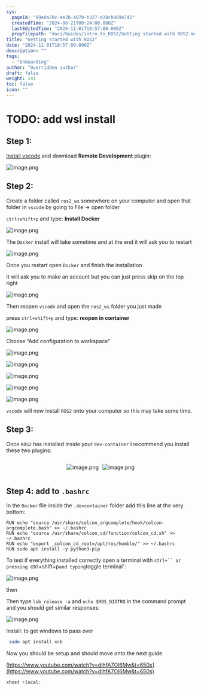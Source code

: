 ```yaml
---
sys:
  pageId: "89e0a78c-4e2b-4070-b327-d28cb0694742"
  createdTime: "2024-08-21T00:24:00.000Z"
  lastEditedTime: "2024-11-01T18:57:00.000Z"
  propFilepath: "docs/Guides/intro_to_ROS2/Getting started with ROS2.md"
title: "Getting started with ROS2"
date: "2024-11-01T18:57:00.000Z"
description: ""
tags:
  - "Onboarding"
author: "Overridden author"
draft: false
weight: 141
toc: false
icon: ""
---
```


# TODO: add wsl install

## Step 1:

[Install vscode](https://code.visualstudio.com/download) and download **Remote Development** plugin:

![image.png](https://prod-files-secure.s3.us-west-2.amazonaws.com/d518164a-d88e-44d1-a4ee-3adb3bd8bce0/efb52993-1881-4a40-b95e-6f020334f022/image.png?X-Amz-Algorithm=AWS4-HMAC-SHA256&X-Amz-Content-Sha256=UNSIGNED-PAYLOAD&X-Amz-Credential=ASIAZI2LB466XUAC7LZY%2F20250317%2Fus-west-2%2Fs3%2Faws4_request&X-Amz-Date=20250317T061219Z&X-Amz-Expires=3600&X-Amz-Security-Token=IQoJb3JpZ2luX2VjEOX%2F%2F%2F%2F%2F%2F%2F%2F%2F%2FwEaCXVzLXdlc3QtMiJIMEYCIQDmuwAHsm%2FlZUw819EG0jP1TjOnt%2BvVKGupMGstt11LNQIhAIPDYdX%2FoH9uqzjYx%2FQxpRtUCCJFY3rWmDFeRb7EMreFKv8DCD4QABoMNjM3NDIzMTgzODA1IgzDbpD6dWigldrJgpQq3ANhvZzlD6k5vCs7Z54rhAUfZq4JxnevnwjgQW%2Bg64QPjKI7RI3IgCccJ4gBY%2Fvvr7pj9YUzCZ6DIOFy43eQL0dwR1SVOEcUU3vc%2FDJb2BEOheqkWksd9edCexsYgYmbYciueND1cFFR4%2BEK5kPJOYwFnQ03oknQuGAolDTnD2%2FWRQUKY3%2FeRAB52nTV7a%2FKA1G060w74gUsSsGK2cFze8G%2FX1QPjotv6su4DK5fdbwaa41PzI2TchP0tj1fYU2o44A1HFIG41kYV0opBK6ByjVXAFluNm3wGmV9fJwJ0lbNLkagMwcf1%2Bvi8JHGR5AFfeL7S%2BXO7NMpnRtMMVpdsGkgr8Au7I0MSEiOsGat9CqA8JCi2rUoKDJKcTJwb5Z8B6a7aENOxBW97ji4fRnk9%2BcIDZYdiYu%2FVCpPDT09iDfjyoVtM4oZEoI4bVxzbfQt3izBtrpPiFOdySWxmz7UlQecpmUT%2BBn2VAvdhDpI8NcBXkhcIdrVIWg1QlccKEjYBBdLi3tqhMc5bwO7uylMIiEz6nOwAJaTccq6ZeaiGO5dTdhZYVA3RW2zxI4kxWmT2P8E3Am7RFwOftGR2erMxq6wBOB7i8muumzfKgezWXZEJ%2FgiPVmSXR6Ze5oEcTDN296%2BBjqkAffcpV8AXJkTtG5VT8nZZon7g3HY6qHHcw3QAmhE1lFXXrw2eW2JtbFbQDMSdOlcQq7VX4oId4OYIlBoWsQAEkqYf%2FvKBY8aE%2BJzLuyEJq6yBmDTiE%2F5qUqxEUj0mP%2BxZ87qF0OwSLxUB02XumDWNA1yWYygZIu9I2Es38CUMZQh1WkoslHiZpnL9rW37%2FYLmbfH7ft7BB7pLFrDKatsyJ%2FhpIZZ&X-Amz-Signature=0f0fde443c759fa5cc45351deefcb1cf50e3b84276398b434630ffc16221b52f&X-Amz-SignedHeaders=host&x-id=GetObject)

## Step 2:

Create a folder called `ros2_ws` somewhere on your computer and open that folder in `vscode` by going to File → open folder 

`ctrl+shift+p` and type: **Install Docker**

![image.png](https://prod-files-secure.s3.us-west-2.amazonaws.com/d518164a-d88e-44d1-a4ee-3adb3bd8bce0/2269dc0e-1cd5-47ff-bceb-c04ad9b2eab0/image.png?X-Amz-Algorithm=AWS4-HMAC-SHA256&X-Amz-Content-Sha256=UNSIGNED-PAYLOAD&X-Amz-Credential=ASIAZI2LB466XUAC7LZY%2F20250317%2Fus-west-2%2Fs3%2Faws4_request&X-Amz-Date=20250317T061219Z&X-Amz-Expires=3600&X-Amz-Security-Token=IQoJb3JpZ2luX2VjEOX%2F%2F%2F%2F%2F%2F%2F%2F%2F%2FwEaCXVzLXdlc3QtMiJIMEYCIQDmuwAHsm%2FlZUw819EG0jP1TjOnt%2BvVKGupMGstt11LNQIhAIPDYdX%2FoH9uqzjYx%2FQxpRtUCCJFY3rWmDFeRb7EMreFKv8DCD4QABoMNjM3NDIzMTgzODA1IgzDbpD6dWigldrJgpQq3ANhvZzlD6k5vCs7Z54rhAUfZq4JxnevnwjgQW%2Bg64QPjKI7RI3IgCccJ4gBY%2Fvvr7pj9YUzCZ6DIOFy43eQL0dwR1SVOEcUU3vc%2FDJb2BEOheqkWksd9edCexsYgYmbYciueND1cFFR4%2BEK5kPJOYwFnQ03oknQuGAolDTnD2%2FWRQUKY3%2FeRAB52nTV7a%2FKA1G060w74gUsSsGK2cFze8G%2FX1QPjotv6su4DK5fdbwaa41PzI2TchP0tj1fYU2o44A1HFIG41kYV0opBK6ByjVXAFluNm3wGmV9fJwJ0lbNLkagMwcf1%2Bvi8JHGR5AFfeL7S%2BXO7NMpnRtMMVpdsGkgr8Au7I0MSEiOsGat9CqA8JCi2rUoKDJKcTJwb5Z8B6a7aENOxBW97ji4fRnk9%2BcIDZYdiYu%2FVCpPDT09iDfjyoVtM4oZEoI4bVxzbfQt3izBtrpPiFOdySWxmz7UlQecpmUT%2BBn2VAvdhDpI8NcBXkhcIdrVIWg1QlccKEjYBBdLi3tqhMc5bwO7uylMIiEz6nOwAJaTccq6ZeaiGO5dTdhZYVA3RW2zxI4kxWmT2P8E3Am7RFwOftGR2erMxq6wBOB7i8muumzfKgezWXZEJ%2FgiPVmSXR6Ze5oEcTDN296%2BBjqkAffcpV8AXJkTtG5VT8nZZon7g3HY6qHHcw3QAmhE1lFXXrw2eW2JtbFbQDMSdOlcQq7VX4oId4OYIlBoWsQAEkqYf%2FvKBY8aE%2BJzLuyEJq6yBmDTiE%2F5qUqxEUj0mP%2BxZ87qF0OwSLxUB02XumDWNA1yWYygZIu9I2Es38CUMZQh1WkoslHiZpnL9rW37%2FYLmbfH7ft7BB7pLFrDKatsyJ%2FhpIZZ&X-Amz-Signature=b431776f3eee413ab936dbc2dc7d5077144d952711c04887b642a48d5b540971&X-Amz-SignedHeaders=host&x-id=GetObject)

The `Docker` install will take sometime and at the end it will ask you to restart

![image.png](https://prod-files-secure.s3.us-west-2.amazonaws.com/d518164a-d88e-44d1-a4ee-3adb3bd8bce0/ed233f78-be33-4b1f-b89c-9c346c0e961e/image.png?X-Amz-Algorithm=AWS4-HMAC-SHA256&X-Amz-Content-Sha256=UNSIGNED-PAYLOAD&X-Amz-Credential=ASIAZI2LB466XUAC7LZY%2F20250317%2Fus-west-2%2Fs3%2Faws4_request&X-Amz-Date=20250317T061219Z&X-Amz-Expires=3600&X-Amz-Security-Token=IQoJb3JpZ2luX2VjEOX%2F%2F%2F%2F%2F%2F%2F%2F%2F%2FwEaCXVzLXdlc3QtMiJIMEYCIQDmuwAHsm%2FlZUw819EG0jP1TjOnt%2BvVKGupMGstt11LNQIhAIPDYdX%2FoH9uqzjYx%2FQxpRtUCCJFY3rWmDFeRb7EMreFKv8DCD4QABoMNjM3NDIzMTgzODA1IgzDbpD6dWigldrJgpQq3ANhvZzlD6k5vCs7Z54rhAUfZq4JxnevnwjgQW%2Bg64QPjKI7RI3IgCccJ4gBY%2Fvvr7pj9YUzCZ6DIOFy43eQL0dwR1SVOEcUU3vc%2FDJb2BEOheqkWksd9edCexsYgYmbYciueND1cFFR4%2BEK5kPJOYwFnQ03oknQuGAolDTnD2%2FWRQUKY3%2FeRAB52nTV7a%2FKA1G060w74gUsSsGK2cFze8G%2FX1QPjotv6su4DK5fdbwaa41PzI2TchP0tj1fYU2o44A1HFIG41kYV0opBK6ByjVXAFluNm3wGmV9fJwJ0lbNLkagMwcf1%2Bvi8JHGR5AFfeL7S%2BXO7NMpnRtMMVpdsGkgr8Au7I0MSEiOsGat9CqA8JCi2rUoKDJKcTJwb5Z8B6a7aENOxBW97ji4fRnk9%2BcIDZYdiYu%2FVCpPDT09iDfjyoVtM4oZEoI4bVxzbfQt3izBtrpPiFOdySWxmz7UlQecpmUT%2BBn2VAvdhDpI8NcBXkhcIdrVIWg1QlccKEjYBBdLi3tqhMc5bwO7uylMIiEz6nOwAJaTccq6ZeaiGO5dTdhZYVA3RW2zxI4kxWmT2P8E3Am7RFwOftGR2erMxq6wBOB7i8muumzfKgezWXZEJ%2FgiPVmSXR6Ze5oEcTDN296%2BBjqkAffcpV8AXJkTtG5VT8nZZon7g3HY6qHHcw3QAmhE1lFXXrw2eW2JtbFbQDMSdOlcQq7VX4oId4OYIlBoWsQAEkqYf%2FvKBY8aE%2BJzLuyEJq6yBmDTiE%2F5qUqxEUj0mP%2BxZ87qF0OwSLxUB02XumDWNA1yWYygZIu9I2Es38CUMZQh1WkoslHiZpnL9rW37%2FYLmbfH7ft7BB7pLFrDKatsyJ%2FhpIZZ&X-Amz-Signature=cc0d63a4603a1ce93f151a2d544e0d71cad494c4bb7e3bd3c5f6ab833fbf1811&X-Amz-SignedHeaders=host&x-id=GetObject)

Once you restart open `Docker` and finish the installation

It will ask you to make an account but you can just press skip on the top right

![image.png](https://prod-files-secure.s3.us-west-2.amazonaws.com/d518164a-d88e-44d1-a4ee-3adb3bd8bce0/21010ad9-1659-4fd9-9f59-9932a09b2a3d/image.png?X-Amz-Algorithm=AWS4-HMAC-SHA256&X-Amz-Content-Sha256=UNSIGNED-PAYLOAD&X-Amz-Credential=ASIAZI2LB466XUAC7LZY%2F20250317%2Fus-west-2%2Fs3%2Faws4_request&X-Amz-Date=20250317T061219Z&X-Amz-Expires=3600&X-Amz-Security-Token=IQoJb3JpZ2luX2VjEOX%2F%2F%2F%2F%2F%2F%2F%2F%2F%2FwEaCXVzLXdlc3QtMiJIMEYCIQDmuwAHsm%2FlZUw819EG0jP1TjOnt%2BvVKGupMGstt11LNQIhAIPDYdX%2FoH9uqzjYx%2FQxpRtUCCJFY3rWmDFeRb7EMreFKv8DCD4QABoMNjM3NDIzMTgzODA1IgzDbpD6dWigldrJgpQq3ANhvZzlD6k5vCs7Z54rhAUfZq4JxnevnwjgQW%2Bg64QPjKI7RI3IgCccJ4gBY%2Fvvr7pj9YUzCZ6DIOFy43eQL0dwR1SVOEcUU3vc%2FDJb2BEOheqkWksd9edCexsYgYmbYciueND1cFFR4%2BEK5kPJOYwFnQ03oknQuGAolDTnD2%2FWRQUKY3%2FeRAB52nTV7a%2FKA1G060w74gUsSsGK2cFze8G%2FX1QPjotv6su4DK5fdbwaa41PzI2TchP0tj1fYU2o44A1HFIG41kYV0opBK6ByjVXAFluNm3wGmV9fJwJ0lbNLkagMwcf1%2Bvi8JHGR5AFfeL7S%2BXO7NMpnRtMMVpdsGkgr8Au7I0MSEiOsGat9CqA8JCi2rUoKDJKcTJwb5Z8B6a7aENOxBW97ji4fRnk9%2BcIDZYdiYu%2FVCpPDT09iDfjyoVtM4oZEoI4bVxzbfQt3izBtrpPiFOdySWxmz7UlQecpmUT%2BBn2VAvdhDpI8NcBXkhcIdrVIWg1QlccKEjYBBdLi3tqhMc5bwO7uylMIiEz6nOwAJaTccq6ZeaiGO5dTdhZYVA3RW2zxI4kxWmT2P8E3Am7RFwOftGR2erMxq6wBOB7i8muumzfKgezWXZEJ%2FgiPVmSXR6Ze5oEcTDN296%2BBjqkAffcpV8AXJkTtG5VT8nZZon7g3HY6qHHcw3QAmhE1lFXXrw2eW2JtbFbQDMSdOlcQq7VX4oId4OYIlBoWsQAEkqYf%2FvKBY8aE%2BJzLuyEJq6yBmDTiE%2F5qUqxEUj0mP%2BxZ87qF0OwSLxUB02XumDWNA1yWYygZIu9I2Es38CUMZQh1WkoslHiZpnL9rW37%2FYLmbfH7ft7BB7pLFrDKatsyJ%2FhpIZZ&X-Amz-Signature=094ec44813fa3a17ca9a24bddc223fbe30d8db542ba0479d3b1cdd29099f1d1a&X-Amz-SignedHeaders=host&x-id=GetObject)

Then reopen `vscode` and open the `ros2_ws` folder you just made

press `ctrl+shift+p` and type: **reopen in container**

![image.png](https://prod-files-secure.s3.us-west-2.amazonaws.com/d518164a-d88e-44d1-a4ee-3adb3bd8bce0/4e93b8c2-41ad-488c-8095-c74205196118/image.png?X-Amz-Algorithm=AWS4-HMAC-SHA256&X-Amz-Content-Sha256=UNSIGNED-PAYLOAD&X-Amz-Credential=ASIAZI2LB466XUAC7LZY%2F20250317%2Fus-west-2%2Fs3%2Faws4_request&X-Amz-Date=20250317T061219Z&X-Amz-Expires=3600&X-Amz-Security-Token=IQoJb3JpZ2luX2VjEOX%2F%2F%2F%2F%2F%2F%2F%2F%2F%2FwEaCXVzLXdlc3QtMiJIMEYCIQDmuwAHsm%2FlZUw819EG0jP1TjOnt%2BvVKGupMGstt11LNQIhAIPDYdX%2FoH9uqzjYx%2FQxpRtUCCJFY3rWmDFeRb7EMreFKv8DCD4QABoMNjM3NDIzMTgzODA1IgzDbpD6dWigldrJgpQq3ANhvZzlD6k5vCs7Z54rhAUfZq4JxnevnwjgQW%2Bg64QPjKI7RI3IgCccJ4gBY%2Fvvr7pj9YUzCZ6DIOFy43eQL0dwR1SVOEcUU3vc%2FDJb2BEOheqkWksd9edCexsYgYmbYciueND1cFFR4%2BEK5kPJOYwFnQ03oknQuGAolDTnD2%2FWRQUKY3%2FeRAB52nTV7a%2FKA1G060w74gUsSsGK2cFze8G%2FX1QPjotv6su4DK5fdbwaa41PzI2TchP0tj1fYU2o44A1HFIG41kYV0opBK6ByjVXAFluNm3wGmV9fJwJ0lbNLkagMwcf1%2Bvi8JHGR5AFfeL7S%2BXO7NMpnRtMMVpdsGkgr8Au7I0MSEiOsGat9CqA8JCi2rUoKDJKcTJwb5Z8B6a7aENOxBW97ji4fRnk9%2BcIDZYdiYu%2FVCpPDT09iDfjyoVtM4oZEoI4bVxzbfQt3izBtrpPiFOdySWxmz7UlQecpmUT%2BBn2VAvdhDpI8NcBXkhcIdrVIWg1QlccKEjYBBdLi3tqhMc5bwO7uylMIiEz6nOwAJaTccq6ZeaiGO5dTdhZYVA3RW2zxI4kxWmT2P8E3Am7RFwOftGR2erMxq6wBOB7i8muumzfKgezWXZEJ%2FgiPVmSXR6Ze5oEcTDN296%2BBjqkAffcpV8AXJkTtG5VT8nZZon7g3HY6qHHcw3QAmhE1lFXXrw2eW2JtbFbQDMSdOlcQq7VX4oId4OYIlBoWsQAEkqYf%2FvKBY8aE%2BJzLuyEJq6yBmDTiE%2F5qUqxEUj0mP%2BxZ87qF0OwSLxUB02XumDWNA1yWYygZIu9I2Es38CUMZQh1WkoslHiZpnL9rW37%2FYLmbfH7ft7BB7pLFrDKatsyJ%2FhpIZZ&X-Amz-Signature=3a45a2e0629129681d881fa93857de505ea3cc2cdb3ebeba2198c4bc0e782ff2&X-Amz-SignedHeaders=host&x-id=GetObject)

Choose “Add configuration to workspace”

![image.png](https://prod-files-secure.s3.us-west-2.amazonaws.com/d518164a-d88e-44d1-a4ee-3adb3bd8bce0/9560b282-5060-4989-ba37-97e7b2c22476/image.png?X-Amz-Algorithm=AWS4-HMAC-SHA256&X-Amz-Content-Sha256=UNSIGNED-PAYLOAD&X-Amz-Credential=ASIAZI2LB466XUAC7LZY%2F20250317%2Fus-west-2%2Fs3%2Faws4_request&X-Amz-Date=20250317T061219Z&X-Amz-Expires=3600&X-Amz-Security-Token=IQoJb3JpZ2luX2VjEOX%2F%2F%2F%2F%2F%2F%2F%2F%2F%2FwEaCXVzLXdlc3QtMiJIMEYCIQDmuwAHsm%2FlZUw819EG0jP1TjOnt%2BvVKGupMGstt11LNQIhAIPDYdX%2FoH9uqzjYx%2FQxpRtUCCJFY3rWmDFeRb7EMreFKv8DCD4QABoMNjM3NDIzMTgzODA1IgzDbpD6dWigldrJgpQq3ANhvZzlD6k5vCs7Z54rhAUfZq4JxnevnwjgQW%2Bg64QPjKI7RI3IgCccJ4gBY%2Fvvr7pj9YUzCZ6DIOFy43eQL0dwR1SVOEcUU3vc%2FDJb2BEOheqkWksd9edCexsYgYmbYciueND1cFFR4%2BEK5kPJOYwFnQ03oknQuGAolDTnD2%2FWRQUKY3%2FeRAB52nTV7a%2FKA1G060w74gUsSsGK2cFze8G%2FX1QPjotv6su4DK5fdbwaa41PzI2TchP0tj1fYU2o44A1HFIG41kYV0opBK6ByjVXAFluNm3wGmV9fJwJ0lbNLkagMwcf1%2Bvi8JHGR5AFfeL7S%2BXO7NMpnRtMMVpdsGkgr8Au7I0MSEiOsGat9CqA8JCi2rUoKDJKcTJwb5Z8B6a7aENOxBW97ji4fRnk9%2BcIDZYdiYu%2FVCpPDT09iDfjyoVtM4oZEoI4bVxzbfQt3izBtrpPiFOdySWxmz7UlQecpmUT%2BBn2VAvdhDpI8NcBXkhcIdrVIWg1QlccKEjYBBdLi3tqhMc5bwO7uylMIiEz6nOwAJaTccq6ZeaiGO5dTdhZYVA3RW2zxI4kxWmT2P8E3Am7RFwOftGR2erMxq6wBOB7i8muumzfKgezWXZEJ%2FgiPVmSXR6Ze5oEcTDN296%2BBjqkAffcpV8AXJkTtG5VT8nZZon7g3HY6qHHcw3QAmhE1lFXXrw2eW2JtbFbQDMSdOlcQq7VX4oId4OYIlBoWsQAEkqYf%2FvKBY8aE%2BJzLuyEJq6yBmDTiE%2F5qUqxEUj0mP%2BxZ87qF0OwSLxUB02XumDWNA1yWYygZIu9I2Es38CUMZQh1WkoslHiZpnL9rW37%2FYLmbfH7ft7BB7pLFrDKatsyJ%2FhpIZZ&X-Amz-Signature=a8a6fc2f3032890bd86bb235dacc9c719ed8e257413d8bfa3fd4114e74e621a6&X-Amz-SignedHeaders=host&x-id=GetObject)

![image.png](https://prod-files-secure.s3.us-west-2.amazonaws.com/d518164a-d88e-44d1-a4ee-3adb3bd8bce0/2ee63f81-886b-48e8-a553-dc6e5eac99e4/image.png?X-Amz-Algorithm=AWS4-HMAC-SHA256&X-Amz-Content-Sha256=UNSIGNED-PAYLOAD&X-Amz-Credential=ASIAZI2LB466XUAC7LZY%2F20250317%2Fus-west-2%2Fs3%2Faws4_request&X-Amz-Date=20250317T061219Z&X-Amz-Expires=3600&X-Amz-Security-Token=IQoJb3JpZ2luX2VjEOX%2F%2F%2F%2F%2F%2F%2F%2F%2F%2FwEaCXVzLXdlc3QtMiJIMEYCIQDmuwAHsm%2FlZUw819EG0jP1TjOnt%2BvVKGupMGstt11LNQIhAIPDYdX%2FoH9uqzjYx%2FQxpRtUCCJFY3rWmDFeRb7EMreFKv8DCD4QABoMNjM3NDIzMTgzODA1IgzDbpD6dWigldrJgpQq3ANhvZzlD6k5vCs7Z54rhAUfZq4JxnevnwjgQW%2Bg64QPjKI7RI3IgCccJ4gBY%2Fvvr7pj9YUzCZ6DIOFy43eQL0dwR1SVOEcUU3vc%2FDJb2BEOheqkWksd9edCexsYgYmbYciueND1cFFR4%2BEK5kPJOYwFnQ03oknQuGAolDTnD2%2FWRQUKY3%2FeRAB52nTV7a%2FKA1G060w74gUsSsGK2cFze8G%2FX1QPjotv6su4DK5fdbwaa41PzI2TchP0tj1fYU2o44A1HFIG41kYV0opBK6ByjVXAFluNm3wGmV9fJwJ0lbNLkagMwcf1%2Bvi8JHGR5AFfeL7S%2BXO7NMpnRtMMVpdsGkgr8Au7I0MSEiOsGat9CqA8JCi2rUoKDJKcTJwb5Z8B6a7aENOxBW97ji4fRnk9%2BcIDZYdiYu%2FVCpPDT09iDfjyoVtM4oZEoI4bVxzbfQt3izBtrpPiFOdySWxmz7UlQecpmUT%2BBn2VAvdhDpI8NcBXkhcIdrVIWg1QlccKEjYBBdLi3tqhMc5bwO7uylMIiEz6nOwAJaTccq6ZeaiGO5dTdhZYVA3RW2zxI4kxWmT2P8E3Am7RFwOftGR2erMxq6wBOB7i8muumzfKgezWXZEJ%2FgiPVmSXR6Ze5oEcTDN296%2BBjqkAffcpV8AXJkTtG5VT8nZZon7g3HY6qHHcw3QAmhE1lFXXrw2eW2JtbFbQDMSdOlcQq7VX4oId4OYIlBoWsQAEkqYf%2FvKBY8aE%2BJzLuyEJq6yBmDTiE%2F5qUqxEUj0mP%2BxZ87qF0OwSLxUB02XumDWNA1yWYygZIu9I2Es38CUMZQh1WkoslHiZpnL9rW37%2FYLmbfH7ft7BB7pLFrDKatsyJ%2FhpIZZ&X-Amz-Signature=8f3ab274e3c64c2bb6701304669027137b5bd1cfad7a697a9b89102f54dfdb30&X-Amz-SignedHeaders=host&x-id=GetObject)

![image.png](https://prod-files-secure.s3.us-west-2.amazonaws.com/d518164a-d88e-44d1-a4ee-3adb3bd8bce0/ae1580b2-b048-407e-aed9-b584224a7a04/image.png?X-Amz-Algorithm=AWS4-HMAC-SHA256&X-Amz-Content-Sha256=UNSIGNED-PAYLOAD&X-Amz-Credential=ASIAZI2LB466XUAC7LZY%2F20250317%2Fus-west-2%2Fs3%2Faws4_request&X-Amz-Date=20250317T061219Z&X-Amz-Expires=3600&X-Amz-Security-Token=IQoJb3JpZ2luX2VjEOX%2F%2F%2F%2F%2F%2F%2F%2F%2F%2FwEaCXVzLXdlc3QtMiJIMEYCIQDmuwAHsm%2FlZUw819EG0jP1TjOnt%2BvVKGupMGstt11LNQIhAIPDYdX%2FoH9uqzjYx%2FQxpRtUCCJFY3rWmDFeRb7EMreFKv8DCD4QABoMNjM3NDIzMTgzODA1IgzDbpD6dWigldrJgpQq3ANhvZzlD6k5vCs7Z54rhAUfZq4JxnevnwjgQW%2Bg64QPjKI7RI3IgCccJ4gBY%2Fvvr7pj9YUzCZ6DIOFy43eQL0dwR1SVOEcUU3vc%2FDJb2BEOheqkWksd9edCexsYgYmbYciueND1cFFR4%2BEK5kPJOYwFnQ03oknQuGAolDTnD2%2FWRQUKY3%2FeRAB52nTV7a%2FKA1G060w74gUsSsGK2cFze8G%2FX1QPjotv6su4DK5fdbwaa41PzI2TchP0tj1fYU2o44A1HFIG41kYV0opBK6ByjVXAFluNm3wGmV9fJwJ0lbNLkagMwcf1%2Bvi8JHGR5AFfeL7S%2BXO7NMpnRtMMVpdsGkgr8Au7I0MSEiOsGat9CqA8JCi2rUoKDJKcTJwb5Z8B6a7aENOxBW97ji4fRnk9%2BcIDZYdiYu%2FVCpPDT09iDfjyoVtM4oZEoI4bVxzbfQt3izBtrpPiFOdySWxmz7UlQecpmUT%2BBn2VAvdhDpI8NcBXkhcIdrVIWg1QlccKEjYBBdLi3tqhMc5bwO7uylMIiEz6nOwAJaTccq6ZeaiGO5dTdhZYVA3RW2zxI4kxWmT2P8E3Am7RFwOftGR2erMxq6wBOB7i8muumzfKgezWXZEJ%2FgiPVmSXR6Ze5oEcTDN296%2BBjqkAffcpV8AXJkTtG5VT8nZZon7g3HY6qHHcw3QAmhE1lFXXrw2eW2JtbFbQDMSdOlcQq7VX4oId4OYIlBoWsQAEkqYf%2FvKBY8aE%2BJzLuyEJq6yBmDTiE%2F5qUqxEUj0mP%2BxZ87qF0OwSLxUB02XumDWNA1yWYygZIu9I2Es38CUMZQh1WkoslHiZpnL9rW37%2FYLmbfH7ft7BB7pLFrDKatsyJ%2FhpIZZ&X-Amz-Signature=32d0d3930aa5928ecb61e613352ac28629a467ace60a2fb9d249e49fbb3b0a69&X-Amz-SignedHeaders=host&x-id=GetObject)

![image.png](https://prod-files-secure.s3.us-west-2.amazonaws.com/d518164a-d88e-44d1-a4ee-3adb3bd8bce0/53255b28-f75e-430f-b9e3-c0ac8577e42b/image.png?X-Amz-Algorithm=AWS4-HMAC-SHA256&X-Amz-Content-Sha256=UNSIGNED-PAYLOAD&X-Amz-Credential=ASIAZI2LB466XUAC7LZY%2F20250317%2Fus-west-2%2Fs3%2Faws4_request&X-Amz-Date=20250317T061219Z&X-Amz-Expires=3600&X-Amz-Security-Token=IQoJb3JpZ2luX2VjEOX%2F%2F%2F%2F%2F%2F%2F%2F%2F%2FwEaCXVzLXdlc3QtMiJIMEYCIQDmuwAHsm%2FlZUw819EG0jP1TjOnt%2BvVKGupMGstt11LNQIhAIPDYdX%2FoH9uqzjYx%2FQxpRtUCCJFY3rWmDFeRb7EMreFKv8DCD4QABoMNjM3NDIzMTgzODA1IgzDbpD6dWigldrJgpQq3ANhvZzlD6k5vCs7Z54rhAUfZq4JxnevnwjgQW%2Bg64QPjKI7RI3IgCccJ4gBY%2Fvvr7pj9YUzCZ6DIOFy43eQL0dwR1SVOEcUU3vc%2FDJb2BEOheqkWksd9edCexsYgYmbYciueND1cFFR4%2BEK5kPJOYwFnQ03oknQuGAolDTnD2%2FWRQUKY3%2FeRAB52nTV7a%2FKA1G060w74gUsSsGK2cFze8G%2FX1QPjotv6su4DK5fdbwaa41PzI2TchP0tj1fYU2o44A1HFIG41kYV0opBK6ByjVXAFluNm3wGmV9fJwJ0lbNLkagMwcf1%2Bvi8JHGR5AFfeL7S%2BXO7NMpnRtMMVpdsGkgr8Au7I0MSEiOsGat9CqA8JCi2rUoKDJKcTJwb5Z8B6a7aENOxBW97ji4fRnk9%2BcIDZYdiYu%2FVCpPDT09iDfjyoVtM4oZEoI4bVxzbfQt3izBtrpPiFOdySWxmz7UlQecpmUT%2BBn2VAvdhDpI8NcBXkhcIdrVIWg1QlccKEjYBBdLi3tqhMc5bwO7uylMIiEz6nOwAJaTccq6ZeaiGO5dTdhZYVA3RW2zxI4kxWmT2P8E3Am7RFwOftGR2erMxq6wBOB7i8muumzfKgezWXZEJ%2FgiPVmSXR6Ze5oEcTDN296%2BBjqkAffcpV8AXJkTtG5VT8nZZon7g3HY6qHHcw3QAmhE1lFXXrw2eW2JtbFbQDMSdOlcQq7VX4oId4OYIlBoWsQAEkqYf%2FvKBY8aE%2BJzLuyEJq6yBmDTiE%2F5qUqxEUj0mP%2BxZ87qF0OwSLxUB02XumDWNA1yWYygZIu9I2Es38CUMZQh1WkoslHiZpnL9rW37%2FYLmbfH7ft7BB7pLFrDKatsyJ%2FhpIZZ&X-Amz-Signature=0fc6cd12c096f5b65ae5f428a5855d14cb2299a495f9e8c26a7af616ae89c1a8&X-Amz-SignedHeaders=host&x-id=GetObject)

![image.png](https://prod-files-secure.s3.us-west-2.amazonaws.com/d518164a-d88e-44d1-a4ee-3adb3bd8bce0/7c562767-5af9-4ffb-97d1-327bcdf4ee00/image.png?X-Amz-Algorithm=AWS4-HMAC-SHA256&X-Amz-Content-Sha256=UNSIGNED-PAYLOAD&X-Amz-Credential=ASIAZI2LB466XUAC7LZY%2F20250317%2Fus-west-2%2Fs3%2Faws4_request&X-Amz-Date=20250317T061219Z&X-Amz-Expires=3600&X-Amz-Security-Token=IQoJb3JpZ2luX2VjEOX%2F%2F%2F%2F%2F%2F%2F%2F%2F%2FwEaCXVzLXdlc3QtMiJIMEYCIQDmuwAHsm%2FlZUw819EG0jP1TjOnt%2BvVKGupMGstt11LNQIhAIPDYdX%2FoH9uqzjYx%2FQxpRtUCCJFY3rWmDFeRb7EMreFKv8DCD4QABoMNjM3NDIzMTgzODA1IgzDbpD6dWigldrJgpQq3ANhvZzlD6k5vCs7Z54rhAUfZq4JxnevnwjgQW%2Bg64QPjKI7RI3IgCccJ4gBY%2Fvvr7pj9YUzCZ6DIOFy43eQL0dwR1SVOEcUU3vc%2FDJb2BEOheqkWksd9edCexsYgYmbYciueND1cFFR4%2BEK5kPJOYwFnQ03oknQuGAolDTnD2%2FWRQUKY3%2FeRAB52nTV7a%2FKA1G060w74gUsSsGK2cFze8G%2FX1QPjotv6su4DK5fdbwaa41PzI2TchP0tj1fYU2o44A1HFIG41kYV0opBK6ByjVXAFluNm3wGmV9fJwJ0lbNLkagMwcf1%2Bvi8JHGR5AFfeL7S%2BXO7NMpnRtMMVpdsGkgr8Au7I0MSEiOsGat9CqA8JCi2rUoKDJKcTJwb5Z8B6a7aENOxBW97ji4fRnk9%2BcIDZYdiYu%2FVCpPDT09iDfjyoVtM4oZEoI4bVxzbfQt3izBtrpPiFOdySWxmz7UlQecpmUT%2BBn2VAvdhDpI8NcBXkhcIdrVIWg1QlccKEjYBBdLi3tqhMc5bwO7uylMIiEz6nOwAJaTccq6ZeaiGO5dTdhZYVA3RW2zxI4kxWmT2P8E3Am7RFwOftGR2erMxq6wBOB7i8muumzfKgezWXZEJ%2FgiPVmSXR6Ze5oEcTDN296%2BBjqkAffcpV8AXJkTtG5VT8nZZon7g3HY6qHHcw3QAmhE1lFXXrw2eW2JtbFbQDMSdOlcQq7VX4oId4OYIlBoWsQAEkqYf%2FvKBY8aE%2BJzLuyEJq6yBmDTiE%2F5qUqxEUj0mP%2BxZ87qF0OwSLxUB02XumDWNA1yWYygZIu9I2Es38CUMZQh1WkoslHiZpnL9rW37%2FYLmbfH7ft7BB7pLFrDKatsyJ%2FhpIZZ&X-Amz-Signature=e7781fbd5ee6c2905b65e5432e378de379a12f499babb2ad9b159c9ec8820d66&X-Amz-SignedHeaders=host&x-id=GetObject)

`vscode` will now install `ROS2` onto your computer so this may take some time.

## Step 3:

Once `ROS2` has installed inside your `dev-container` I recommend you install these two plugins:

<div style="display: flex;flex-direction: row; column-gap:10px; max-width: 630px;justify-content: center;">
<div>

![image.png](https://prod-files-secure.s3.us-west-2.amazonaws.com/d518164a-d88e-44d1-a4ee-3adb3bd8bce0/3fc3d550-5a54-4ba1-ba6b-faa01cdb7369/image.png?X-Amz-Algorithm=AWS4-HMAC-SHA256&X-Amz-Content-Sha256=UNSIGNED-PAYLOAD&X-Amz-Credential=ASIAZI2LB4662N3CNSB7%2F20250317%2Fus-west-2%2Fs3%2Faws4_request&X-Amz-Date=20250317T061223Z&X-Amz-Expires=3600&X-Amz-Security-Token=IQoJb3JpZ2luX2VjEOX%2F%2F%2F%2F%2F%2F%2F%2F%2F%2FwEaCXVzLXdlc3QtMiJHMEUCIQDVeQibOuCXRMWkAxL6q%2Fmb1JlZznRTePp%2FFnkl7veKwwIgWkBmeB7xupWCfMENSFPhbKMvbXCXl1AU7S3zF%2BiA3ZQq%2FwMIPhAAGgw2Mzc0MjMxODM4MDUiDEBhmVMklBSrRuhmaSrcA5vsKbyEClHFJRwL5ZgCZ2w1EjcA6M3p9O6IavnRDXPQmopD8qHpvVYmb1VxzwzVLYYzkzgnqTIq%2FMfb%2Fwjobp65wppc7ItXlU1JyCeYp8Jec5rSrutoteLheCwhgIllNMpHFgK2gKPHjGO6YlD0TIkn%2FejOEJ03EPMzOCwd2y7GiC3ql62qlT001k9ChhsetPJSCH5Lb7F0DyGTScVSsq7ktdp96Jt67Af8kby0onIRXb3jhOMYD1ZluROjdIcP%2FBS%2BC7Gq3iW%2B14CjG16CVFVzt7u1ajl9%2B19TkVqBAPMzHsKEE3rEFYIOLj26yqTyCsg4qcXGoWEvzNG0yXb9%2BZ8jh9O9kXwO6ZUtdDWPITlvYwPfr%2FYPHAQR4jH15Rf%2BPSgWramolmlXj%2FkxpHUD0LDMgUFMcj3VTfX1waw0fJe2AKxdc3eCWR0ovbC5aMAtBNgIAYvDkwSLCHQTke9PHpQ0v%2FxbiCx42pzKsdUMN699O1QL4TbkmG5LJfGz47%2FQyqCtUD6QJ%2BHje42UYqo5dQ%2BQ1grvxd8doa3WG0C8c8q%2B%2B%2BjS%2BKlkC%2FkR3GgsYdlEsBF5KEWQjavRyRNggSenSzowwS6iXIiGbm%2FQIJg9AXJVKT%2FtcMIVV3oPn1beMN7b3r4GOqUBPQLvnN%2BGb%2FYhvCtUSRz7oIiETt5h%2FqI7FabjSzUkMBvfQh4sv5QtDrQiXGnYilg7T3DPaw%2BsYAbt5LLFX7yDXGyrmNvOhT%2BRiUhwWEGkHJP1cbVx%2FhUKHSxGApiEr2Qrfqk%2B45ZC6Iv46fXiEgvjdN8rwXS7shbxlbk0fGG9U3zc0ixE4d5yQeaRMRH1BtVeH7OsiWUE%2Fn%2BrGQXb1Z4u5NZDFQ3p&X-Amz-Signature=5935ce1efde250cc46aed9f7fd4d9007c5092dbf28ecabb6e349d69a3baeae9b&X-Amz-SignedHeaders=host&x-id=GetObject)

</div>
<div>

![image.png](https://prod-files-secure.s3.us-west-2.amazonaws.com/d518164a-d88e-44d1-a4ee-3adb3bd8bce0/d994cc66-13c2-4093-a5a3-f84cf4601a82/image.png?X-Amz-Algorithm=AWS4-HMAC-SHA256&X-Amz-Content-Sha256=UNSIGNED-PAYLOAD&X-Amz-Credential=ASIAZI2LB466ZWARUJGY%2F20250317%2Fus-west-2%2Fs3%2Faws4_request&X-Amz-Date=20250317T061224Z&X-Amz-Expires=3600&X-Amz-Security-Token=IQoJb3JpZ2luX2VjEOX%2F%2F%2F%2F%2F%2F%2F%2F%2F%2FwEaCXVzLXdlc3QtMiJHMEUCIDaYATG7guu9e8eqsNdVrfIxPa5kB4ZKnIwFuDhuZbMzAiEAwFaYhHR5ADuBPaJb9IibE5b8QCiswVjC0mAKew5SdAkq%2FwMIPhAAGgw2Mzc0MjMxODM4MDUiDJOspFtCZqnQMfUq1yrcA5gzJ3BK6gN%2Bd95IeZ9CvuqpydFo2%2Fj%2FTokwhrM2A3F1UdthdxReyUSgc05ocmc9gBIS3Ppq7Wr%2FHamkIek5HSeddRe9s23NwGquroWHeHW62XSkR%2FfP6Z0dJJttf532Be9CHp90c39jL7VvRpgbxMg8BvdJGfzohXiZiYL7GXVEK%2BuTjqRjC57XsG2y%2FG52VTM6igWrri6e6ctyFMN%2FRB4Uj2rBLz8WfnudV0spv6cfEDsV9PksBzBcOfvjzCWFxn77HipLBodhCyCHhZ1Ki3M%2BYBZ1X%2BoKVXEPZt3cyF%2FbVkpXN2cgi1UbOY6pchH5BMGJyIMy73KwzDykgAmLBVcpESPndnrOd1DmZuSBg0jBGo568mvqyEpha5F1mF7o44YRv6nOxX3XWlLF%2F%2FM6ZOkaB50NTyYdvfuPSeIZFagh8%2FU45OdauPkdqFK7%2BWfH20%2BUvRUegFezrSavKwwMKX2ofowNy9kVWCg%2FydErmd5eXzLf5VwpqwmgbioDYwBprdRYymhKHEy0A2g%2FmW%2B7cIG7BsRk5Hl5Q743HhVG67E2Az0tJW36SrV%2BGn9JQtpIIU0FQyMGMfe1yJB9cz0uCZ5RqucADN%2B3OdZDhrs%2BkfCs%2BFvb%2BL%2B3D%2FonKHI9MNnb3r4GOqUB9QDds3kkx%2FrZ7BGY6Erm6rHjzzmlKPjSU2wiGypwTaBPzZed2lhk%2BCukU6%2BUjTfMaXnQ26ssvn9caL5Fh%2BY%2FEXYsjWQ9BwpA9ARGnBbAw7bcii%2BXOAC6SpYnC7M%2B9IwQfMSVOERcYMHHN4tyhdAv22hvPOvPklmWPXOmmDcj6u45TGN34ns6FOOr9KlCUW7vQHelpOW8MLz2dgOImgFoUFdiauD%2B&X-Amz-Signature=70a6b957e214bac126826ab84850c25cad13d0004f0487c429720b9b6150afe7&X-Amz-SignedHeaders=host&x-id=GetObject)

</div>
</div>

## Step 4: add to `.bashrc`

In the `Docker` file inside the `.devcontainer` folder add this line at the very bottom: 

```docker
RUN echo "source /usr/share/colcon_argcomplete/hook/colcon-argcomplete.bash" >> ~/.bashrc
RUN echo "source /usr/share/colcon_cd/function/colcon_cd.sh" >> ~/.bashrc
RUN echo "export _colcon_cd_root=/opt/ros/humble/" >> ~/.bashrc
RUN sudo apt install -y python3-pip 
```

To test if everything installed correctly open a terminal with `ctrl+`` or pressing `ctrl+shift+p` and typing `toggle terminal`:

![image.png](https://prod-files-secure.s3.us-west-2.amazonaws.com/d518164a-d88e-44d1-a4ee-3adb3bd8bce0/6a4943d8-b04e-4c02-9a58-775f3384d1a5/image.png?X-Amz-Algorithm=AWS4-HMAC-SHA256&X-Amz-Content-Sha256=UNSIGNED-PAYLOAD&X-Amz-Credential=ASIAZI2LB466XUAC7LZY%2F20250317%2Fus-west-2%2Fs3%2Faws4_request&X-Amz-Date=20250317T061219Z&X-Amz-Expires=3600&X-Amz-Security-Token=IQoJb3JpZ2luX2VjEOX%2F%2F%2F%2F%2F%2F%2F%2F%2F%2FwEaCXVzLXdlc3QtMiJIMEYCIQDmuwAHsm%2FlZUw819EG0jP1TjOnt%2BvVKGupMGstt11LNQIhAIPDYdX%2FoH9uqzjYx%2FQxpRtUCCJFY3rWmDFeRb7EMreFKv8DCD4QABoMNjM3NDIzMTgzODA1IgzDbpD6dWigldrJgpQq3ANhvZzlD6k5vCs7Z54rhAUfZq4JxnevnwjgQW%2Bg64QPjKI7RI3IgCccJ4gBY%2Fvvr7pj9YUzCZ6DIOFy43eQL0dwR1SVOEcUU3vc%2FDJb2BEOheqkWksd9edCexsYgYmbYciueND1cFFR4%2BEK5kPJOYwFnQ03oknQuGAolDTnD2%2FWRQUKY3%2FeRAB52nTV7a%2FKA1G060w74gUsSsGK2cFze8G%2FX1QPjotv6su4DK5fdbwaa41PzI2TchP0tj1fYU2o44A1HFIG41kYV0opBK6ByjVXAFluNm3wGmV9fJwJ0lbNLkagMwcf1%2Bvi8JHGR5AFfeL7S%2BXO7NMpnRtMMVpdsGkgr8Au7I0MSEiOsGat9CqA8JCi2rUoKDJKcTJwb5Z8B6a7aENOxBW97ji4fRnk9%2BcIDZYdiYu%2FVCpPDT09iDfjyoVtM4oZEoI4bVxzbfQt3izBtrpPiFOdySWxmz7UlQecpmUT%2BBn2VAvdhDpI8NcBXkhcIdrVIWg1QlccKEjYBBdLi3tqhMc5bwO7uylMIiEz6nOwAJaTccq6ZeaiGO5dTdhZYVA3RW2zxI4kxWmT2P8E3Am7RFwOftGR2erMxq6wBOB7i8muumzfKgezWXZEJ%2FgiPVmSXR6Ze5oEcTDN296%2BBjqkAffcpV8AXJkTtG5VT8nZZon7g3HY6qHHcw3QAmhE1lFXXrw2eW2JtbFbQDMSdOlcQq7VX4oId4OYIlBoWsQAEkqYf%2FvKBY8aE%2BJzLuyEJq6yBmDTiE%2F5qUqxEUj0mP%2BxZ87qF0OwSLxUB02XumDWNA1yWYygZIu9I2Es38CUMZQh1WkoslHiZpnL9rW37%2FYLmbfH7ft7BB7pLFrDKatsyJ%2FhpIZZ&X-Amz-Signature=49243f341755acf991b11832bb911ea4ed0a7485940df53276a2e6aeb766f7f4&X-Amz-SignedHeaders=host&x-id=GetObject)

then 

Then type `lsb_release -a` and `echo $ROS_DISTRO` in the command prompt and you should get similar responses:

![image.png](https://prod-files-secure.s3.us-west-2.amazonaws.com/d518164a-d88e-44d1-a4ee-3adb3bd8bce0/3e635dec-a805-4e85-8b9e-d000e5b71a4e/image.png?X-Amz-Algorithm=AWS4-HMAC-SHA256&X-Amz-Content-Sha256=UNSIGNED-PAYLOAD&X-Amz-Credential=ASIAZI2LB466XUAC7LZY%2F20250317%2Fus-west-2%2Fs3%2Faws4_request&X-Amz-Date=20250317T061219Z&X-Amz-Expires=3600&X-Amz-Security-Token=IQoJb3JpZ2luX2VjEOX%2F%2F%2F%2F%2F%2F%2F%2F%2F%2FwEaCXVzLXdlc3QtMiJIMEYCIQDmuwAHsm%2FlZUw819EG0jP1TjOnt%2BvVKGupMGstt11LNQIhAIPDYdX%2FoH9uqzjYx%2FQxpRtUCCJFY3rWmDFeRb7EMreFKv8DCD4QABoMNjM3NDIzMTgzODA1IgzDbpD6dWigldrJgpQq3ANhvZzlD6k5vCs7Z54rhAUfZq4JxnevnwjgQW%2Bg64QPjKI7RI3IgCccJ4gBY%2Fvvr7pj9YUzCZ6DIOFy43eQL0dwR1SVOEcUU3vc%2FDJb2BEOheqkWksd9edCexsYgYmbYciueND1cFFR4%2BEK5kPJOYwFnQ03oknQuGAolDTnD2%2FWRQUKY3%2FeRAB52nTV7a%2FKA1G060w74gUsSsGK2cFze8G%2FX1QPjotv6su4DK5fdbwaa41PzI2TchP0tj1fYU2o44A1HFIG41kYV0opBK6ByjVXAFluNm3wGmV9fJwJ0lbNLkagMwcf1%2Bvi8JHGR5AFfeL7S%2BXO7NMpnRtMMVpdsGkgr8Au7I0MSEiOsGat9CqA8JCi2rUoKDJKcTJwb5Z8B6a7aENOxBW97ji4fRnk9%2BcIDZYdiYu%2FVCpPDT09iDfjyoVtM4oZEoI4bVxzbfQt3izBtrpPiFOdySWxmz7UlQecpmUT%2BBn2VAvdhDpI8NcBXkhcIdrVIWg1QlccKEjYBBdLi3tqhMc5bwO7uylMIiEz6nOwAJaTccq6ZeaiGO5dTdhZYVA3RW2zxI4kxWmT2P8E3Am7RFwOftGR2erMxq6wBOB7i8muumzfKgezWXZEJ%2FgiPVmSXR6Ze5oEcTDN296%2BBjqkAffcpV8AXJkTtG5VT8nZZon7g3HY6qHHcw3QAmhE1lFXXrw2eW2JtbFbQDMSdOlcQq7VX4oId4OYIlBoWsQAEkqYf%2FvKBY8aE%2BJzLuyEJq6yBmDTiE%2F5qUqxEUj0mP%2BxZ87qF0OwSLxUB02XumDWNA1yWYygZIu9I2Es38CUMZQh1WkoslHiZpnL9rW37%2FYLmbfH7ft7BB7pLFrDKatsyJ%2FhpIZZ&X-Amz-Signature=47deb7b956a7199799e1ce9d2223d1ca25c64f41c49cdf8b3c2d076b104d146f&X-Amz-SignedHeaders=host&x-id=GetObject)

Install:  to get windows to pass over

```bash
 sudo apt install xcb
```

Now you should be setup and should move onto the next guide 

[https://www.youtube.com/watch?v=dihfA7Ol6Mw&t=650s](https://www.youtube.com/watch?v=dihfA7Ol6Mw&t=650s)

```python
xhost +local:
```
